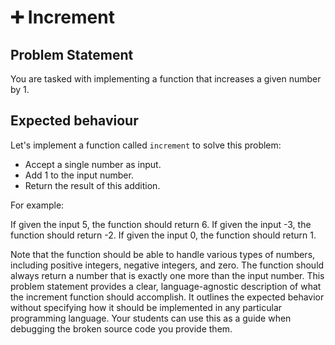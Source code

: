 # ➕ Increment

## Problem Statement

You are tasked with implementing a function that increases a given number by 1.

## Expected behaviour

Let's implement a function called `increment` to solve this problem:

- Accept a single number as input.
- Add 1 to the input number.
- Return the result of this addition.

For example:

If given the input 5, the function should return 6.
If given the input -3, the function should return -2.
If given the input 0, the function should return 1.

Note that the function should be able to handle various types of numbers, including positive integers, negative integers, and zero. The function should always return a number that is exactly one more than the input number.
This problem statement provides a clear, language-agnostic description of what the increment function should accomplish. It outlines the expected behavior without specifying how it should be implemented in any particular programming language. Your students can use this as a guide when debugging the broken source code you provide them.